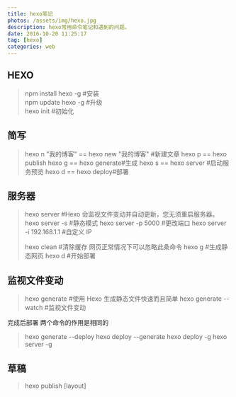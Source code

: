 ```yaml
---
title: hexo笔记
photos: /assets/img/hexo.jpg
description: hexo常用命令笔记和遇到的问题。
date: 2016-10-20 11:25:17
tag: [hexo]
categories: web
---
```

## HEXO ##

>npm install hexo -g #安装  
>npm update hexo -g #升级  
>hexo init #初始化

## 简写 ##
>hexo n "我的博客" == hexo new "我的博客" #新建文章
>hexo p == hexo publish
>hexo g == hexo generate#生成
>hexo s == hexo server #启动服务预览
>hexo d == hexo deploy#部署

## 服务器 ##
>hexo server #Hexo 会监视文件变动并自动更新，您无须重启服务器。
>hexo server -s #静态模式
>hexo server -p 5000 #更改端口
>hexo server -i 192.168.1.1 #自定义 IP
>
>hexo clean #清除缓存 网页正常情况下可以忽略此条命令
>hexo g #生成静态网页
>hexo d #开始部署

## 监视文件变动 ##
>hexo generate #使用 Hexo 生成静态文件快速而且简单
>hexo generate --watch #监视文件变动

完成后部署
两个命令的作用是相同的
>hexo generate --deploy
>hexo deploy --generate
>hexo deploy -g
>hexo server -g

## 草稿 ##
>hexo publish [layout] <title>

## 模版 ##
>hexo new "postName" #新建文章
>hexo new page "pageName" #新建页面
>hexo generate #生成静态页面至public目录
>hexo server #开启预览访问端口（默认端口4000，'ctrl + c'关闭server）
>hexo deploy #将.deploy目录部署到GitHub
>
>hexo new [layout] <title>
>hexo new photo "My Gallery"
>hexo new "Hello World" --lang tw


| 变量 | 描述|
| :------- | :---- |
| layout | 布局 |
| title | 标题 |
| date | 文件建立日期 |


```
title: 使用Hexo搭建个人博客
layout: post
date: 2014-03-03 19:07:43
comments: true
categories: Blog
tags: [Hexo]
keywords: Hexo, Blog
description: 生命在于折腾，又把博客折腾到Hexo了。给Hexo点赞。
```

 

## 设置文章摘要 ##
```
以上是文章摘要 
<!--more--> 
以下是余下全文 
```

## 写作 ##
>hexo new page <title>
>hexo new post <title>

| 变量 |  描述|
| :------- | :---- |
| :title |  标题|
| :year  |  建立的年份（4 位数）|
| :month |  建立的月份（2 位数）|
| :i_month  |   建立的月份（去掉开头的零）|
| :day  |   建立的日期（2 位数）|
| :i_day |  建立的日期（去掉开头的零）|


## 推送到服务器上 ##
>hexo n #写文章
>hexo g #生成
>hexo d #部署 #可与hexo g合并为 hexo d -g

## 报错 ##
1.找不到git部署 
```
ERROR Deployer not found: git
```
**解决方法**

>npm install hexo-deployer-git --save

2.部署类型设置git
hexo 3.0 部署类型不再是github，_config.yml 中修改

```
# Deployment
##  Docs: http://hexo.io/docs/deployment.html ##
deploy:
  type: git
  repository: git@***.github.com:***/***.github.io.git
  branch: master
```

3.xcodebuild
xcode-select: error: tool 'xcodebuild' requires Xcode, but active developer directory '/Library/Developer/CommandLineTools' is a command line tools instance

>npm install bcrypt

4.RSS不显示
安装RSS插件

>npm install hexo-generator-feed --save


## 开启RSS功能 ##

编辑hexo/_config.yml，添加如下代码：

rss: /atom.xml #rss地址  默认即可


## 开启评论 ##

1.我使用多说代替自带的评论，在多说 网站注册 > 后台管理 > 添加新站点 > 工具>复制通用代码 里面有 short_name

2.在根目录 _config.yml 添加一行 disqus_shortname: jslite 是在多说注册时产生的
复制到 themes\landscape\layout\_partial\article.ejs
把
```
<% if (!index && post.comments && config.disqus_shortname){ %>
<section id="comments">
<div id="disqus_thread">
  <noscript>Please enable JavaScript to view the <a href="//disqus.com/?ref_noscript">comments powered by Disqus.</a></noscript>
</div>
</section>
<% } %>
```
改为
```
<% if (!index && post.comments && config.disqus_shortname){ %>
  <section id="comments">
    <!-- 多说评论框 start -->
    <div class="ds-thread" data-thread-key="<%= post.layout %>-<%= post.slug %>" data-title="<%= post.title %>" data-url="<%= page.permalink %>"></div>
    <!-- 多说评论框 end -->
    <!-- 多说公共JS代码 start (一个网页只需插入一次) -->
    <script type="text/javascript">
    var duoshuoQuery = {short_name:'<%= config.disqus_shortname %>'};
      (function() {
        var ds = document.createElement('script');
        ds.type = 'text/javascript';ds.async = true;
        ds.src = (document.location.protocol == 'https:' ? 'https:' : 'http:') + '//static.duoshuo.com/embed.js';
        ds.charset = 'UTF-8';
        (document.getElementsByTagName('head')[0] 
         | |  document.getElementsByTagName('body')[0]).appendChild(ds)
      })();
      </script>
    <!-- 多说公共JS代码 end -->
  </section>
```